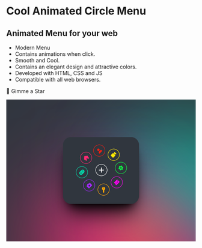 # Cool Animated Circle Menu
## Animated Menu for your web

- Modern Menu
- Contains animations when click.
- Smooth and Cool.
- Contains an elegant design and attractive colors.
- Developed with HTML, CSS and JS
- Compatible with all web browsers.

💙 Gimme a Star

![preview img](/317shots_so.png)
